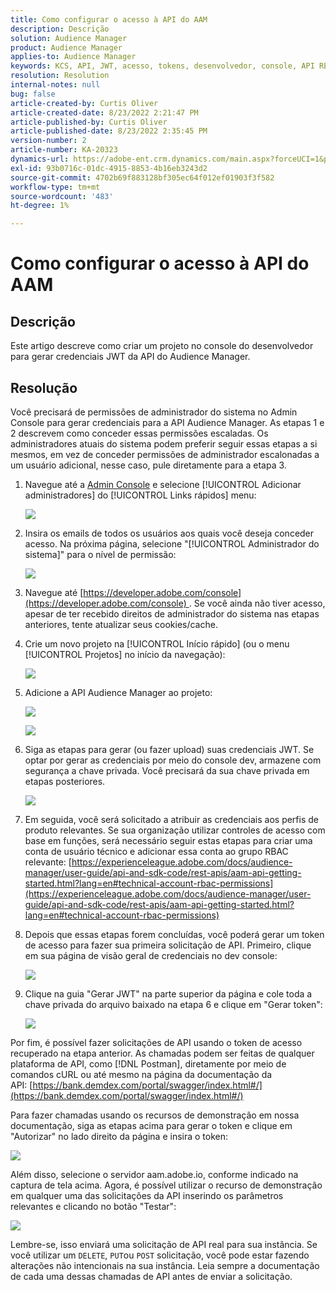 ```yaml
---
title: Como configurar o acesso à API do AAM
description: Descrição
solution: Audience Manager
product: Audience Manager
applies-to: Audience Manager
keywords: KCS, API, JWT, acesso, tokens, desenvolvedor, console, API REST, REST
resolution: Resolution
internal-notes: null
bug: false
article-created-by: Curtis Oliver
article-created-date: 8/23/2022 2:21:47 PM
article-published-by: Curtis Oliver
article-published-date: 8/23/2022 2:35:45 PM
version-number: 2
article-number: KA-20323
dynamics-url: https://adobe-ent.crm.dynamics.com/main.aspx?forceUCI=1&pagetype=entityrecord&etn=knowledgearticle&id=494ec7ea-ee22-ed11-b83e-0022480868ff
exl-id: 93b0716c-01dc-4915-8853-4b16eb3243d2
source-git-commit: 4702b69f883128bf305ec64f012ef01903f3f582
workflow-type: tm+mt
source-wordcount: '483'
ht-degree: 1%

---
```


# Como configurar o acesso à API do AAM

## Descrição

Este artigo descreve como criar um projeto no console do desenvolvedor para gerar credenciais JWT da API do Audience Manager.

## Resolução

Você precisará de permissões de administrador do sistema no Admin Console para gerar credenciais para a API Audience Manager. As etapas 1 e 2 descrevem como conceder essas permissões escaladas. Os administradores atuais do sistema podem preferir seguir essas etapas a si mesmos, em vez de conceder permissões de administrador escalonadas a um usuário adicional, nesse caso, pule diretamente para a etapa 3.

1. Navegue até a [Admin Console](https://adminconsole.adobe.com/) e selecione [!UICONTROL Adicionar administradores] do [!UICONTROL Links rápidos] menu:

   ![](assets/27c759f0-4418-ed11-b83e-0022480868ff.png)

1. Insira os emails de todos os usuários aos quais você deseja conceder acesso. Na próxima página, selecione &quot;[!UICONTROL Administrador do sistema]&quot; para o nível de permissão:

   ![](assets/4eaf764b-4518-ed11-b83e-0022480868ff.png)

1. Navegue até [https://developer.adobe.com/console](https://developer.adobe.com/console) . Se você ainda não tiver acesso, apesar de ter recebido direitos de administrador do sistema nas etapas anteriores, tente atualizar seus cookies/cache.

1. Crie um novo projeto na [!UICONTROL Início rápido] (ou o menu [!UICONTROL Projetos] no início da navegação):

   ![](assets/363a9d79-1418-ed11-b83e-0022480868ff.png)

1. Adicione a API Audience Manager ao projeto:

   ![](assets/a06e1ebd-1418-ed11-b83e-0022480868ff.png)

   ![](assets/26768505-1518-ed11-b83e-0022480868ff.png)

1. Siga as etapas para gerar (ou fazer upload) suas credenciais JWT. Se optar por gerar as credenciais por meio do console dev, armazene com segurança a chave privada. Você precisará da sua chave privada em etapas posteriores. 

   ![](assets/d7e73a64-1518-ed11-b83e-0022480868ff.png)

1. Em seguida, você será solicitado a atribuir as credenciais aos perfis de produto relevantes. Se sua organização utilizar controles de acesso com base em funções, será necessário seguir estas etapas para criar uma conta de usuário técnico e adicionar essa conta ao grupo RBAC relevante: [https://experienceleague.adobe.com/docs/audience-manager/user-guide/api-and-sdk-code/rest-apis/aam-api-getting-started.html?lang=en#technical-account-rbac-permissions](https://experienceleague.adobe.com/docs/audience-manager/user-guide/api-and-sdk-code/rest-apis/aam-api-getting-started.html?lang=en#technical-account-rbac-permissions)

1. Depois que essas etapas forem concluídas, você poderá gerar um token de acesso para fazer sua primeira solicitação de API. Primeiro, clique em sua página de visão geral de credenciais no dev console:

   ![](assets/f9ef434b-ef22-ed11-b83e-0022480868ff.png)

1. Clique na guia &quot;Gerar JWT&quot; na parte superior da página e cole toda a chave privada do arquivo baixado na etapa 6 e clique em &quot;Gerar token&quot;:

   ![](assets/54d65c8d-ef22-ed11-b83e-0022480868ff.png)

Por fim, é possível fazer solicitações de API usando o token de acesso recuperado na etapa anterior. As chamadas podem ser feitas de qualquer plataforma de API, como [!DNL Postman], diretamente por meio de comandos cURL ou até mesmo na página da documentação da API: [https://bank.demdex.com/portal/swagger/index.html#/](https://bank.demdex.com/portal/swagger/index.html#/)

Para fazer chamadas usando os recursos de demonstração em nossa documentação, siga as etapas acima para gerar o token e clique em &quot;Autorizar&quot; no lado direito da página e insira o token:

![](assets/ba540b4f-f022-ed11-b83e-0022480868ff.png)

Além disso, selecione o servidor aam.adobe.io, conforme indicado na captura de tela acima. Agora, é possível utilizar o recurso de demonstração em qualquer uma das solicitações da API inserindo os parâmetros relevantes e clicando no botão &quot;Testar&quot;:

![](assets/0ef8197f-f022-ed11-b83e-0022480868ff.png)

Lembre-se, isso enviará uma solicitação de API real para sua instância. Se você utilizar um `DELETE`, `PUT`ou `POST` solicitação, você pode estar fazendo alterações não intencionais na sua instância. Leia sempre a documentação de cada uma dessas chamadas de API antes de enviar a solicitação.
